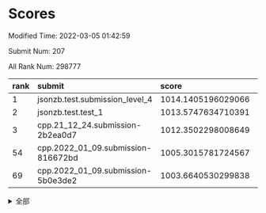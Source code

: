 # Scores

Modified Time: 2022-03-05 01:42:59

Submit Num: 207

All Rank Num: 298777

| rank |               submit               |       score        |       sigma        | pk_num |
| :--- | :--------------------------------- | :----------------- | :----------------- | :----- |
| 1    | jsonzb.test.submission_level_4     | 1014.1405196029066 | 0.8237089352429381 | 5776   |
| 2    | jsonzb.test.test_1                 | 1013.5747634710391 | 0.8217842260882648 | 5777   |
| 3    | cpp.21_12_24.submission-2b2ea0d7   | 1012.3502298008649 | 0.7756367247534116 | 5776   |
| 54   | cpp.2022_01_09.submission-816672bd | 1005.3015781724567 | 0.7173070218393784 | 5766   |
| 69   | cpp.2022_01_09.submission-5b0e3de2 | 1003.6640530299838 | 0.7360040033485105 | 5775   |


<details>
<summary>全部</summary>

| rank |                 submit                 |       score        |       sigma        | pk_num |
| :--- | :------------------------------------- | :----------------- | :----------------- | :----- |
| 1    | jsonzb.test.submission_level_4         | 1014.1405196029066 | 0.8237089352429381 | 5776   |
| 2    | jsonzb.test.test_1                     | 1013.5747634710391 | 0.8217842260882648 | 5777   |
| 3    | cpp.21_12_24.submission-2b2ea0d7       | 1012.3502298008649 | 0.7756367247534116 | 5776   |
| 4    | gobigger.level_3.submission_level_3_26 | 1011.746668165934  | 0.7736330507297545 | 5775   |
| 5    | gobigger.level_3.submission_level_3_10 | 1011.2768552660351 | 0.7684902035393995 | 5774   |
| 6    | gobigger.level_3.submission_level_3_44 | 1011.2060322876594 | 0.774025726110912  | 5772   |
| 7    | gobigger.level_3.submission_level_3_35 | 1011.1302617195671 | 0.7600952971284237 | 5774   |
| 8    | gobigger.level_3.submission_level_3_28 | 1010.9476513032392 | 0.7631881898657273 | 5775   |
| 9    | gobigger.level_3.submission_level_3_46 | 1010.9220192051033 | 0.7699063813941502 | 5771   |
| 10   | gobigger.level_3.submission_level_3_36 | 1010.9113087566726 | 0.7752927618841098 | 5778   |
| 11   | gobigger.level_3.submission_level_3_32 | 1010.8528045870391 | 0.7737760617372526 | 5771   |
| 12   | gobigger.level_3.submission_level_3_1  | 1010.8003415923831 | 0.789916660682876  | 5771   |
| 13   | gobigger.level_3.submission_level_3_29 | 1010.7208544032521 | 0.7571577690939926 | 5770   |
| 14   | gobigger.level_3.submission_level_3_4  | 1010.5905335411474 | 0.7514452167698001 | 5775   |
| 15   | gobigger.level_3.submission_level_3_0  | 1010.3965135227188 | 0.7655824642412201 | 5769   |
| 16   | gobigger.level_3.submission_level_3_7  | 1010.3267216855044 | 0.765183962208689  | 5774   |
| 17   | gobigger.level_3.submission_level_3_3  | 1010.2612280006804 | 0.7604272230806768 | 5773   |
| 18   | gobigger.level_3.submission_level_3_30 | 1010.2522620346346 | 0.7782291930291799 | 5775   |
| 19   | gobigger.level_3.submission_level_3_22 | 1010.250149994673  | 0.7707299457461857 | 5774   |
| 20   | gobigger.level_3.submission_level_3_2  | 1010.1242414649084 | 0.7812389819370019 | 5773   |
| 21   | gobigger.level_3.submission_level_3_37 | 1010.1208555453269 | 0.7653718620573794 | 5773   |
| 22   | gobigger.level_3.submission_level_3_8  | 1010.101936015553  | 0.7715950121811813 | 5773   |
| 23   | gobigger.level_3.submission_level_3_6  | 1010.09615536481   | 0.7635745097293355 | 5776   |
| 24   | gobigger.level_3.submission_level_3_9  | 1010.0068190903571 | 0.7556636597508193 | 5770   |
| 25   | gobigger.level_3.submission_level_3_16 | 1009.9338172369968 | 0.7549870369258865 | 5774   |
| 26   | gobigger.level_3.submission_level_3_38 | 1009.8972912670107 | 0.753465874385346  | 5777   |
| 27   | gobigger.level_3.submission_level_3_43 | 1009.8874485763943 | 0.7664147673807824 | 5775   |
| 28   | gobigger.level_3.submission_level_3_31 | 1009.8510269815596 | 0.7584455304119037 | 5772   |
| 29   | gobigger.level_3.submission_level_3_27 | 1009.8343138873388 | 0.765915716854682  | 5773   |
| 30   | gobigger.level_3.submission_level_3_45 | 1009.8069887171101 | 0.7520678115667865 | 5774   |
| 31   | gobigger.level_3.submission_level_3_25 | 1009.7727449661072 | 0.7464456002398301 | 5776   |
| 32   | gobigger.level_3.submission_level_3_41 | 1009.7704875279588 | 0.7546561740129888 | 5774   |
| 33   | gobigger.level_3.submission_level_3_14 | 1009.7258038131195 | 0.7721203620638033 | 5774   |
| 34   | gobigger.level_3.submission_level_3_33 | 1009.699528101067  | 0.7697148505410378 | 5772   |
| 35   | gobigger.level_3.submission_level_3_15 | 1009.6748853959854 | 0.7645247922572403 | 5772   |
| 36   | gobigger.level_3.submission_level_3_24 | 1009.6651401009935 | 0.7450826881040765 | 5776   |
| 37   | gobigger.level_3.submission_level_3_42 | 1009.6251647941399 | 0.7536852551443481 | 5773   |
| 38   | gobigger.level_3.submission_level_3_34 | 1009.5546844197097 | 0.7593260999181011 | 5781   |
| 39   | gobigger.level_3.submission_level_3_40 | 1009.5166223801813 | 0.7541867814869131 | 5771   |
| 40   | gobigger.level_3.submission_level_3_49 | 1009.396413277081  | 0.7551285571643818 | 5772   |
| 41   | gobigger.level_3.submission_level_3_48 | 1009.3807503420967 | 0.7480021835714747 | 5776   |
| 42   | gobigger.level_3.submission_level_3_12 | 1009.3646849865039 | 0.7399615309149069 | 5778   |
| 43   | gobigger.level_3.submission_level_3_17 | 1009.3486132914135 | 0.7556602413550425 | 5772   |
| 44   | gobigger.level_3.submission_level_3_47 | 1009.3413091773731 | 0.7339461839912687 | 5775   |
| 45   | gobigger.level_3.submission_level_3_21 | 1009.307776866069  | 0.7523950308725288 | 5771   |
| 46   | gobigger.level_3.submission_level_3_39 | 1009.2852629951517 | 0.7503471441630047 | 5770   |
| 47   | gobigger.level_3.submission_level_3_5  | 1009.2102478725451 | 0.7360729478168362 | 5778   |
| 48   | gobigger.level_3.submission_level_3_11 | 1009.053756952414  | 0.7698290930234959 | 5771   |
| 49   | gobigger.level_3.submission_level_3_23 | 1008.9663249943034 | 0.7423335069564214 | 5773   |
| 50   | gobigger.level_3.submission_level_3_18 | 1008.7211080180011 | 0.738215759427824  | 5775   |
| 51   | gobigger.level_3.submission_level_3_19 | 1008.5973693916095 | 0.7702085275421866 | 5773   |
| 52   | gobigger.level_3.submission_level_3_13 | 1008.3142554012849 | 0.7549599433004537 | 5776   |
| 53   | gobigger.level_3.submission_level_3_20 | 1008.0827404192108 | 0.7166498673094226 | 5774   |
| 54   | cpp.2022_01_09.submission-816672bd     | 1005.3015781724567 | 0.7173070218393784 | 5766   |
| 55   | gobigger.level_1.submission_level_1_47 | 1005.2352604515695 | 0.7294772743769072 | 5774   |
| 56   | gobigger.level_1.submission_level_1_24 | 1004.9223732872391 | 0.7241118418936694 | 5775   |
| 57   | gobigger.level_1.submission_level_1_1  | 1004.72778145465   | 0.7273685017774294 | 5773   |
| 58   | gobigger.level_1.submission_level_1_35 | 1004.4150778262118 | 0.7153437552949066 | 5769   |
| 59   | gobigger.level_1.submission_level_1_15 | 1004.3632207789997 | 0.7171374913981143 | 5775   |
| 60   | gobigger.level_1.submission_level_1_43 | 1004.2466244463337 | 0.7291142834754648 | 5773   |
| 61   | gobigger.level_1.submission_level_1_8  | 1004.2160108009477 | 0.7266384019190589 | 5781   |
| 62   | gobigger.level_1.submission_level_1_12 | 1004.1345141300392 | 0.7127801911978537 | 5767   |
| 63   | gobigger.level_1.submission_level_1_10 | 1004.0457219073371 | 0.7209170048918663 | 5774   |
| 64   | gobigger.level_1.submission_level_1_21 | 1003.7343658845555 | 0.7108116969711625 | 5771   |
| 65   | gobigger.level_1.submission_level_1_28 | 1003.7266775303135 | 0.7192190497266023 | 5772   |
| 66   | gobigger.level_1.submission_level_1_6  | 1003.7133485402652 | 0.7198816699981517 | 5770   |
| 67   | gobigger.level_1.submission_level_1_27 | 1003.6818875263849 | 0.7176064609272732 | 5772   |
| 68   | gobigger.level_1.submission_level_1_0  | 1003.6686358323765 | 0.7222067106520641 | 5770   |
| 69   | cpp.2022_01_09.submission-5b0e3de2     | 1003.6640530299838 | 0.7360040033485105 | 5775   |
| 70   | gobigger.level_1.submission_level_1_42 | 1003.6559780773291 | 0.7221566121193029 | 5777   |
| 71   | gobigger.level_1.submission_level_1_34 | 1003.6469520834977 | 0.7159483706668133 | 5774   |
| 72   | gobigger.level_1.submission_level_1_46 | 1003.6232709722216 | 0.7141465941277118 | 5774   |
| 73   | gobigger.level_1.submission_level_1_14 | 1003.6162440000209 | 0.7246312218044033 | 5775   |
| 74   | gobigger.level_1.submission_level_1_38 | 1003.5355665359194 | 0.7059883292584748 | 5768   |
| 75   | gobigger.level_1.submission_level_1_45 | 1003.5199689172704 | 0.7146785687115169 | 5776   |
| 76   | gobigger.level_1.submission_level_1_29 | 1003.4273144258243 | 0.7126222832656769 | 5773   |
| 77   | gobigger.level_1.submission_level_1_44 | 1003.4160611827277 | 0.7152114503448396 | 5774   |
| 78   | gobigger.level_1.submission_level_1_49 | 1003.3849313758377 | 0.7281031524000352 | 5770   |
| 79   | gobigger.level_1.submission_level_1_37 | 1003.2977131184841 | 0.7068143610612364 | 5774   |
| 80   | gobigger.level_1.submission_level_1_41 | 1003.2765681822148 | 0.7157415068497918 | 5773   |
| 81   | gobigger.level_1.submission_level_1_9  | 1003.2715862201637 | 0.7283430447619448 | 5774   |
| 82   | gobigger.level_1.submission_level_1_18 | 1003.2685071865008 | 0.7308994398329258 | 5776   |
| 83   | gobigger.level_1.submission_level_1_16 | 1003.2607784218565 | 0.7264746960301716 | 5771   |
| 84   | gobigger.level_1.submission_level_1_40 | 1003.1789858751803 | 0.7163798748698049 | 5774   |
| 85   | gobigger.level_1.submission_level_1_13 | 1003.1384934329907 | 0.7225264437147962 | 5771   |
| 86   | gobigger.level_1.submission_level_1_36 | 1003.0960845848786 | 0.7153495190323481 | 5768   |
| 87   | gobigger.level_1.submission_level_1_48 | 1003.0672547000403 | 0.7247509585798453 | 5775   |
| 88   | gobigger.level_1.submission_level_1_7  | 1003.0530035356281 | 0.7135774064087683 | 5774   |
| 89   | gobigger.level_1.submission_level_1_11 | 1003.0486898345787 | 0.7096030989708275 | 5775   |
| 90   | gobigger.level_1.submission_level_1_2  | 1003.0471423500744 | 0.7175359685901839 | 5775   |
| 91   | gobigger.level_1.submission_level_1_5  | 1002.9861141394839 | 0.7117369100237495 | 5773   |
| 92   | gobigger.level_1.submission_level_1_39 | 1002.9264040837245 | 0.7189764574102191 | 5772   |
| 93   | gobigger.level_1.submission_level_1_22 | 1002.9226542486518 | 0.7212794794833404 | 5768   |
| 94   | gobigger.level_1.submission_level_1_4  | 1002.8858751006557 | 0.7176145476404913 | 5772   |
| 95   | gobigger.level_1.submission_level_1_20 | 1002.8749681712026 | 0.7127748046299592 | 5771   |
| 96   | gobigger.level_1.submission_level_1_3  | 1002.7789847027138 | 0.7174868418671202 | 5771   |
| 97   | gobigger.level_1.submission_level_1_31 | 1002.7572215019519 | 0.7101265680654082 | 5770   |
| 98   | gobigger.level_1.submission_level_1_32 | 1002.740872265588  | 0.7052553566878302 | 5769   |
| 99   | gobigger.level_1.submission_level_1_30 | 1002.7130564203806 | 0.697433948983155  | 5777   |
| 100  | gobigger.level_1.submission_level_1_33 | 1002.7126530783553 | 0.7279454127002942 | 5773   |
| 101  | gobigger.level_1.submission_level_1_17 | 1002.6226632273806 | 0.7231871949700207 | 5775   |
| 102  | gobigger.level_1.submission_level_1_25 | 1002.3447869053429 | 0.7142895369554441 | 5776   |
| 103  | gobigger.level_1.submission_level_1_23 | 1002.261494686046  | 0.7116383070035347 | 5768   |
| 104  | gobigger.level_1.submission_level_1_19 | 1002.2558685005142 | 0.710522420968511  | 5776   |
| 105  | gobigger.level_1.submission_level_1_26 | 1001.6025124001857 | 0.7110315890839243 | 5777   |
| 106  | gobigger.random.submission_random_5    | 997.1859317516835  | 0.7047510046034611 | 5774   |
| 107  | gobigger.random.submission_random_45   | 997.1739682252366  | 0.7028714516946563 | 5775   |
| 108  | gobigger.random.submission_random_37   | 997.0019567106671  | 0.6968149987563927 | 5766   |
| 109  | gobigger.random.submission_random_1    | 996.9501587591319  | 0.7094797006924609 | 5775   |
| 110  | gobigger.random.submission_random_48   | 996.886278085278   | 0.7068798512290907 | 5770   |
| 111  | gobigger.random.submission_random_19   | 996.8496755320477  | 0.7097396473992962 | 5775   |
| 112  | gobigger.random.submission_random_28   | 996.3871884850089  | 0.7046772239548683 | 5775   |
| 113  | gobigger.random.submission_random_3    | 996.3521964212339  | 0.7136826812623412 | 5768   |
| 114  | gobigger.random.submission_random_30   | 996.3352503637053  | 0.7061558874519561 | 5774   |
| 115  | gobigger.random.submission_random_29   | 996.3255933610485  | 0.6994361712087005 | 5776   |
| 116  | gobigger.random.submission_random_11   | 996.3250710093538  | 0.7074036695794091 | 5772   |
| 117  | gobigger.random.submission_random_44   | 996.2637556708784  | 0.7086496153849651 | 5770   |
| 118  | gobigger.random.submission_random_35   | 996.1732227212287  | 0.7014364135546404 | 5777   |
| 119  | gobigger.random.submission_random_32   | 996.1719509052081  | 0.7204267694933126 | 5774   |
| 120  | gobigger.random.submission_random_13   | 996.1574518989435  | 0.7085218844534724 | 5770   |
| 121  | gobigger.random.submission_random_27   | 996.1420880741009  | 0.7004900097653086 | 5772   |
| 122  | gobigger.random.submission_random_6    | 996.0736874517164  | 0.7120444182343905 | 5775   |
| 123  | gobigger.random.submission_random_46   | 996.0576750004882  | 0.7078516558372143 | 5772   |
| 124  | gobigger.random.submission_random_16   | 996.050406202454   | 0.7042291403312907 | 5774   |
| 125  | gobigger.random.submission_random_34   | 996.0244299967488  | 0.7056775434321484 | 5775   |
| 126  | gobigger.random.submission_random_17   | 996.0168701565894  | 0.7123785116775919 | 5775   |
| 127  | gobigger.random.submission_random_42   | 995.9916839889921  | 0.7127410352233147 | 5775   |
| 128  | gobigger.random.submission_random_10   | 995.9462961171109  | 0.7137903337837403 | 5773   |
| 129  | gobigger.random.submission_random_24   | 995.9395510580291  | 0.7046351999660958 | 5770   |
| 130  | gobigger.random.submission_random_2    | 995.9390244562512  | 0.7036968293852904 | 5770   |
| 131  | gobigger.random.submission_random_9    | 995.9187419454702  | 0.7222221452350625 | 5779   |
| 132  | gobigger.random.submission_random_33   | 995.9044610525862  | 0.7110611382856697 | 5776   |
| 133  | gobigger.random.submission_random_36   | 995.8956910602931  | 0.7033484420674283 | 5777   |
| 134  | gobigger.random.submission_random_43   | 995.8321776765373  | 0.7199430837283853 | 5771   |
| 135  | gobigger.random.submission_random_7    | 995.7845149530759  | 0.7214213018033341 | 5774   |
| 136  | gobigger.random.submission_random_8    | 995.7801940614116  | 0.7076072060752311 | 5776   |
| 137  | gobigger.random.submission_random_25   | 995.7742906634538  | 0.7201665314542507 | 5773   |
| 138  | gobigger.random.submission_random_38   | 995.7722709827445  | 0.7109488756041983 | 5773   |
| 139  | gobigger.random.submission_random_21   | 995.696627489183   | 0.7129168844203198 | 5778   |
| 140  | gobigger.random.submission_random_41   | 995.6879898943741  | 0.7222746113328734 | 5773   |
| 141  | gobigger.random.submission_random_26   | 995.6694787535935  | 0.7097929924105053 | 5773   |
| 142  | gobigger.random.submission_random_14   | 995.6496801848838  | 0.7046148945438204 | 5772   |
| 143  | gobigger.random.submission_random_18   | 995.5203578538236  | 0.7213654531369955 | 5763   |
| 144  | gobigger.random.submission_random_12   | 995.514735053961   | 0.7008939023958377 | 5775   |
| 145  | gobigger.random.submission_random_39   | 995.440605437174   | 0.7101560365097777 | 5774   |
| 146  | gobigger.random.submission_random_15   | 995.4079476347632  | 0.7124555462643569 | 5772   |
| 147  | gobigger.random.submission_random_4    | 995.3478817845948  | 0.7187587400154907 | 5773   |
| 148  | gobigger.random.submission_random_23   | 995.3320082948081  | 0.7083785069805373 | 5771   |
| 149  | gobigger.random.submission_random_47   | 995.2773293797985  | 0.710819993643868  | 5781   |
| 150  | gobigger.random.submission_random_20   | 995.277012100867   | 0.7161701790226821 | 5774   |
| 151  | gobigger.random.submission_random_22   | 995.0568810159369  | 0.7097911951009201 | 5777   |
| 152  | gobigger.random.submission_random_0    | 995.0567697734601  | 0.7183277172766332 | 5775   |
| 153  | gobigger.random.submission_random_31   | 995.0540619302016  | 0.7188748343198538 | 5774   |
| 154  | gobigger.random.submission_random_49   | 994.9432280919283  | 0.7216262234603641 | 5774   |
| 155  | gobigger.random.submission_random_40   | 994.6333417745045  | 0.7244573406430617 | 5775   |
| 156  | gobigger.level_2.submission_level_2_19 | 994.0555345726907  | 0.7247558563784737 | 5779   |
| 157  | gobigger.level_2.submission_level_2_23 | 993.8805320237166  | 0.7202804664475999 | 5773   |
| 158  | gobigger.level_2.submission_level_2_1  | 993.6377602426794  | 0.7366626845904874 | 5776   |
| 159  | gobigger.level_2.submission_level_2_24 | 993.4346320169775  | 0.7395093216056033 | 5774   |
| 160  | gobigger.level_2.submission_level_2_40 | 993.3873100599943  | 0.7366265033566538 | 5776   |
| 161  | gobigger.level_2.submission_level_2_6  | 993.3542462690616  | 0.7402835442577651 | 5770   |
| 162  | gobigger.level_2.submission_level_2_18 | 993.1901318129756  | 0.7174585366339309 | 5773   |
| 163  | gobigger.level_2.submission_level_2_28 | 993.0510695397462  | 0.7326437059312499 | 5773   |
| 164  | gobigger.level_2.submission_level_2_17 | 992.9814599349206  | 0.7516912466131312 | 5774   |
| 165  | gobigger.level_2.submission_level_2_8  | 992.893807824404   | 0.7316232949319698 | 5775   |
| 166  | gobigger.level_2.submission_level_2_39 | 992.8607913101839  | 0.7270727776225059 | 5777   |
| 167  | gobigger.level_2.submission_level_2_48 | 992.7948828590434  | 0.7424764648132475 | 5777   |
| 168  | gobigger.level_2.submission_level_2_38 | 992.7098710661528  | 0.7414979603818557 | 5775   |
| 169  | gobigger.level_2.submission_level_2_33 | 992.6837587112911  | 0.7387418636282206 | 5774   |
| 170  | gobigger.level_2.submission_level_2_20 | 992.669483703363   | 0.7215209708128864 | 5776   |
| 171  | gobigger.level_2.submission_level_2_22 | 992.6143187773273  | 0.7310015031325972 | 5775   |
| 172  | gobigger.level_2.submission_level_2_16 | 992.6112903191918  | 0.7589611474713891 | 5768   |
| 173  | gobigger.level_2.submission_level_2_43 | 992.5912156867965  | 0.7360950750387388 | 5769   |
| 174  | gobigger.level_2.submission_level_2_11 | 992.5472501067763  | 0.7378299903869799 | 5776   |
| 175  | gobigger.level_2.submission_level_2_14 | 992.4085030728319  | 0.7389562952666318 | 5772   |
| 176  | gobigger.level_2.submission_level_2_9  | 992.3870438181755  | 0.7391890618044439 | 5774   |
| 177  | gobigger.level_2.submission_level_2_34 | 992.3270077245596  | 0.7641556883519839 | 5775   |
| 178  | gobigger.level_2.submission_level_2_27 | 992.2376524751327  | 0.7442031804081132 | 5775   |
| 179  | gobigger.level_2.submission_level_2_29 | 992.2200179160295  | 0.7333867400161213 | 5779   |
| 180  | gobigger.level_2.submission_level_2_7  | 992.1018781767228  | 0.7454308863365453 | 5774   |
| 181  | gobigger.level_2.submission_level_2_37 | 991.9725351951697  | 0.7387276307814448 | 5775   |
| 182  | gobigger.level_2.submission_level_2_12 | 991.8359336951733  | 0.7511404636237012 | 5773   |
| 183  | gobigger.level_2.submission_level_2_21 | 991.7729563078714  | 0.7403457797260674 | 5773   |
| 184  | gobigger.level_2.submission_level_2_3  | 991.7596289789949  | 0.7770504244020343 | 5773   |
| 185  | gobigger.level_2.submission_level_2_2  | 991.7451471201144  | 0.7505290230165407 | 5775   |
| 186  | gobigger.level_2.submission_level_2_0  | 991.7294967532417  | 0.7646442283043402 | 5770   |
| 187  | gobigger.level_2.submission_level_2_30 | 991.7112781352056  | 0.741382296215557  | 5772   |
| 188  | gobigger.level_2.submission_level_2_41 | 991.6929392441631  | 0.7455407413104864 | 5773   |
| 189  | gobigger.level_2.submission_level_2_15 | 991.6835566694585  | 0.7434056070558913 | 5770   |
| 190  | gobigger.level_2.submission_level_2_25 | 991.6047028579164  | 0.7415081372170691 | 5776   |
| 191  | gobigger.level_2.submission_level_2_46 | 991.5196824514256  | 0.7496497805196857 | 5767   |
| 192  | gobigger.level_2.submission_level_2_42 | 991.4822858997535  | 0.7457890226938589 | 5773   |
| 193  | gobigger.level_2.submission_level_2_45 | 991.4736181488088  | 0.7637682743730291 | 5774   |
| 194  | gobigger.level_2.submission_level_2_4  | 991.3243007254945  | 0.7422536443433834 | 5777   |
| 195  | gobigger.level_2.submission_level_2_35 | 991.2749992195326  | 0.7480672175544143 | 5772   |
| 196  | gobigger.level_2.submission_level_2_44 | 991.2331213168978  | 0.7569200347614384 | 5774   |
| 197  | gobigger.level_2.submission_level_2_31 | 991.2041527027362  | 0.7422254706990343 | 5772   |
| 198  | gobigger.level_2.submission_level_2_10 | 991.1063568380081  | 0.7806191751997525 | 5770   |
| 199  | gobigger.level_2.submission_level_2_5  | 991.0753425721616  | 0.7781068208846842 | 5776   |
| 200  | gobigger.level_2.submission_level_2_26 | 990.9615874580342  | 0.7600367699324277 | 5775   |
| 201  | gobigger.level_2.submission_level_2_13 | 990.9411600713951  | 0.7646378881685515 | 5778   |
| 202  | gobigger.level_2.submission_level_2_32 | 990.7970464900679  | 0.7323957907847485 | 5773   |
| 203  | gobigger.level_2.submission_level_2_49 | 990.7693406279424  | 0.7563519807193205 | 5772   |
| 204  | gobigger.level_2.submission_level_2_36 | 990.4787436558963  | 0.7804427969436974 | 5773   |
| 205  | gobigger.level_2.submission_level_2_47 | 990.2157500569953  | 0.7775226097269358 | 5778   |
| 206  | gobigger.none.submission_none_0        | 979.1788123408555  | 1.180448369736945  | 5771   |
| 207  | gobigger.none.submission_none_1        | 975.4008272030088  | 1.5308651003365874 | 5773   |

</details>